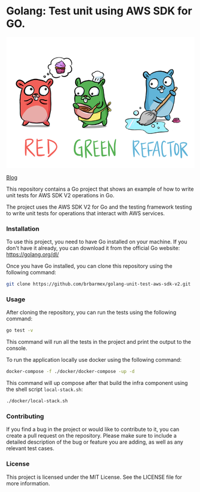 # Golang: Test unit using AWS SDK for GO.

<img src="/docs/red-green-refactor.png"  width="550" height="350">

[Blog](https://blog.gedai.dev/posts/2023/unit-test-with-aws-sdk-v2-golang/)

This repository contains a Go project that shows an example of how to write unit tests for AWS SDK V2 operations in Go.

The project uses the AWS SDK V2 for Go and the testing framework testing to write unit tests for operations that interact with AWS services.

### Installation
To use this project, you need to have Go installed on your machine. If you don't have it already, you can download it from the official Go website: https://golang.org/dl/

Once you have Go installed, you can clone this repository using the following command:

```bash
git clone https://github.com/brbarmex/golang-unit-test-aws-sdk-v2.git
```

### Usage
After cloning the repository, you can run the tests using the following command:

```bash
go test -v
```

This command will run all the tests in the project and print the output to the console.

To run the application locally use docker using the following command:

```bash
docker-compose -f ./docker/docker-compose -up -d
```
This command will up compose after that build the infra component using the shell script `local-stack.sh`:

```bash
./docker/local-stack.sh
```


### Contributing

If you find a bug in the project or would like to contribute to it, you can create a pull request on the repository. Please make sure to include a detailed description of the bug or feature you are adding, as well as any relevant test cases.

### License

This project is licensed under the MIT License. See the LICENSE file for more information.
